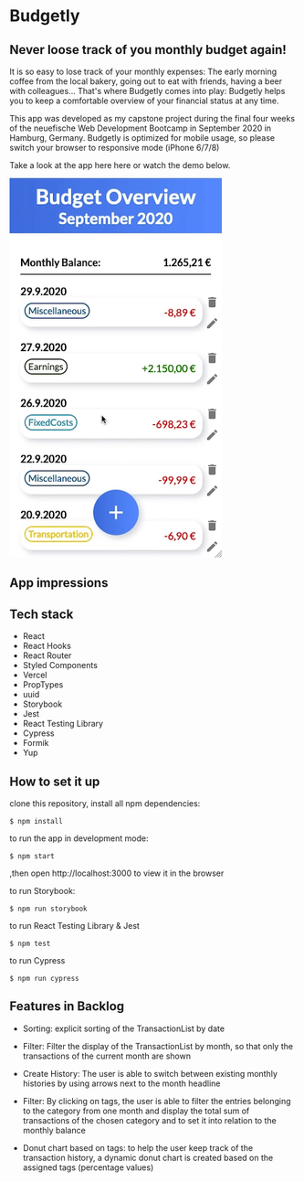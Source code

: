 # Budgetly

## Never loose track of you monthly budget again!

It is so easy to lose track of your monthly expenses: The early morning coffee from the local bakery, going out to eat with friends, having a beer with colleagues... That's where Budgetly comes into play: Budgetly helps you to keep a comfortable overview of your financial status at any time.

This app was developed as my capstone project during the final four weeks of the neuefische Web Development Bootcamp in September 2020 in Hamburg, Germany.
Budgetly is optimized for mobile usage, so please switch your browser to responsive mode (iPhone 6/7/8)

Take a look at the app here here or watch the demo below.

![demo](public/anna-lea_schroeder_budgetly.gif)

## App impressions

## Tech stack

- React
- React Hooks
- React Router
- Styled Components
- Vercel
- PropTypes
- uuid
- Storybook
- Jest
- React Testing Library
- Cypress
- Formik
- Yup

## How to set it up

clone this repository, install all npm dependencies:

```
$ npm install
```

to run the app in development mode:

```
$ npm start
```

,then open http://localhost:3000 to view it in the browser

to run Storybook:

```
$ npm run storybook
```

to run React Testing Library & Jest

```
$ npm test
```

to run Cypress

```
$ npm run cypress
```

## Features in Backlog

- Sorting: explicit sorting of the TransactionList by date

- Filter: Filter the display of the TransactionList by month, so that only the transactions of the current month are shown

- Create History: The user is able to switch between existing monthly histories by using arrows next to the month headline

- Filter: By clicking on tags, the user is able to filter the entries belonging to the category from one month and display the total sum of transactions of the chosen category and to set it into relation to the monthly balance

- Donut chart based on tags: to help the user keep track of the transaction history, a dynamic donut chart is created based on the assigned tags (percentage values)
